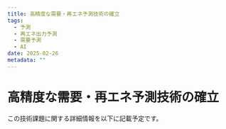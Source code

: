 ```yaml
---
title: 高精度な需要・再エネ予測技術の確立
tags:
  - 予測
  - 再エネ出力予測
  - 需要予測
  - AI
date: 2025-02-26
metadata: ""
---
```


# 高精度な需要・再エネ予測技術の確立

この技術課題に関する詳細情報を以下に記載予定です。
